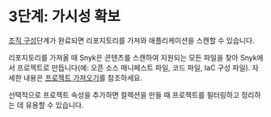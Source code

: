 # 3단계: 가시성 확보

[조직 구성](../phase-2-configure-your-organization/)단계가 완료되면 리포지토리를 가져와 애플리케이션을 스캔할 수 있습니다.

리포지토리를 가져올 때 Snyk은 콘텐츠를 스캔하여 지원되는 모든 파일을 찾아 Snyk에서 프로젝트로 만듭니다(예: 오픈 소스 매니페스트 파일, 코드 파일, IaC 구성 파일). 자세한 내용은 [프로젝트 가져오기](import-projects.md)를 참조하세요.

선택적으로 프로젝트 속성을 추가하면 컬렉션을 만들 때 프로젝트를 필터링하고 정리하는 데 유용할 수 있습니다.
